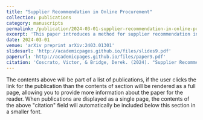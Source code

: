 ```yaml
---
title: "Supplier Recommendation in Online Procurement"
collection: publications
category: manuscripts
permalink: /publication/2024-03-01-supplier-recommendation-in-online-procurement
excerpt: 'This paper introduces a method for supplier recommendation in online procurement systems, aimed at improving decision-making in digital marketplaces.'
date: 2024-03-01
venue: 'arXiv preprint arXiv:2403.01301'
slidesurl: 'http://academicpages.github.io/files/slides9.pdf'
paperurl: 'http://academicpages.github.io/files/paper9.pdf'
citation: 'Coscrato, Victor, & Bridge, Derek. (2024). "Supplier Recommendation in Online Procurement." <i>arXiv preprint arXiv:2403.01301</i>.'
---
```


The contents above will be part of a list of publications, if the user clicks the link for the publication than the contents of section will be rendered as a full page, allowing you to provide more information about the paper for the reader. When publications are displayed as a single page, the contents of the above "citation" field will automatically be included below this section in a smaller font.
